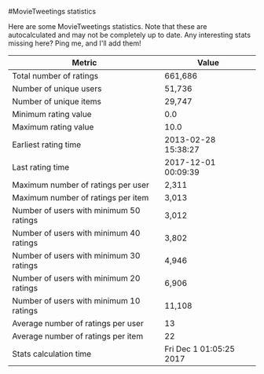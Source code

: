 #MovieTweetings statistics

Here are some MovieTweetings statistics. Note that these are autocalculated and may not be completely up to date. Any interesting stats missing here? Ping me, and I'll add them!

Metric | Value
--- | ---
Total number of ratings                 | 661,686
Number of unique users                  | 51,736
Number of unique items                  | 29,747
Minimum rating value                    | 0.0
Maximum rating value                    | 10.0
Earliest rating time                    | 2013-02-28 15:38:27
Last rating time                        | 2017-12-01 00:09:39
Maximum number of ratings per user      | 2,311
Maximum number of ratings per item      | 3,013
Number of users with minimum 50 ratings | 3,012
Number of users with minimum 40 ratings | 3,802
Number of users with minimum 30 ratings | 4,946
Number of users with minimum 20 ratings | 6,906
Number of users with minimum 10 ratings | 11,108
Average number of ratings per user      | 13
Average number of ratings per item      | 22
Stats calculation time                  | Fri Dec  1 01:05:25 2017

